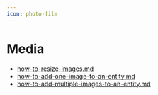 ```yaml
---
icon: photo-film
---
```


# Media

* [how-to-resize-images.md](how-to-resize-images.md "mention")
* [how-to-add-one-image-to-an-entity.md](how-to-add-one-image-to-an-entity.md "mention")
* [how-to-add-multiple-images-to-an-entity.md](how-to-add-multiple-images-to-an-entity.md "mention")
